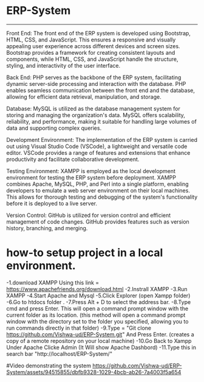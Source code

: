# ERP-System
---
Front End:
The front end of the ERP system is developed using Bootstrap, HTML, CSS, and JavaScript. This ensures a responsive and visually appealing user experience across different devices and screen sizes. Bootstrap provides a framework for creating consistent layouts and components, while HTML, CSS, and JavaScript handle the structure, styling, and interactivity of the user interface.

Back End:
PHP serves as the backbone of the ERP system, facilitating dynamic server-side processing and interaction with the database. PHP enables seamless communication between the front end and the database, allowing for efficient data retrieval, manipulation, and storage.

Database:
MySQL is utilized as the database management system for storing and managing the organization's data. MySQL offers scalability, reliability, and performance, making it suitable for handling large volumes of data and supporting complex queries.

Development Environment:
The implementation of the ERP system is carried out using Visual Studio Code (VSCode), a lightweight and versatile code editor. VSCode provides a range of features and extensions that enhance productivity and facilitate collaborative development.

Testing Environment:
XAMPP is employed as the local development environment for testing the ERP system before deployment. XAMPP combines Apache, MySQL, PHP, and Perl into a single platform, enabling developers to emulate a web server environment on their local machines. This allows for thorough testing and debugging of the system's functionality before it is deployed to a live server.

Version Control:
GitHub is utilized for version control and efficient management of code changes. GitHub provides features such as version history, branching, and merging.

# how-to setup project in a local environment.
-1.download XAMPP Using this link = https://www.apachefriends.org/download.html
-2.Instrall XAMPP
-3.Run XAMPP
-4.Start Apache and Mysql 
-5.Click Explorer (open Xampp folder)
-6.Go to htdocs folder .
-7.Press Alt + D to select the address bar.
-8.Type cmd and press Enter. This will open a command prompt window with the current folder as its location.
(this method will open a command prompt window with the directory set to the folder you specified, allowing you to run commands directly in that folder)
-9.Type = "Git clone https://github.com/Vishwa-ud/ERP-System.git" And Press Enter.
(creates a copy of a remote repository on your local machine)
-10.Go Back to Xampp Under Apache Clicke Admin 
(It Will show Apache Dashbord)
-11.Type this in search bar "http://localhost/ERP-System/"


#Video demonstrating the system
https://github.com/Vishwa-ud/ERP-System/assets/94515855/dbfb9328-1029-4bcb-ab26-7a4003f5a654

